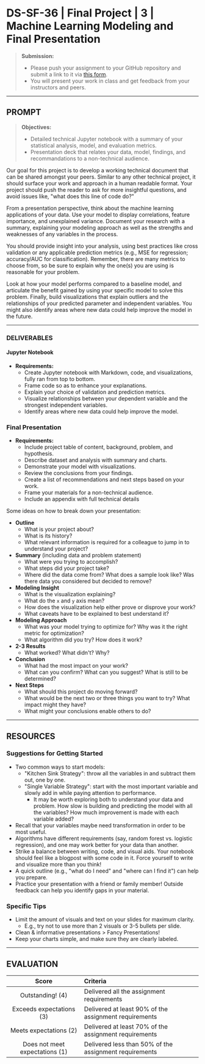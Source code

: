 # DS-SF-36 | Final Project | 3 | Machine Learning Modeling and Final Presentation

> **Submission:**
>
> - Please push your assignment to your GitHub repository and submit a link to it via [this form](https://docs.google.com/a/paspeur.com/forms/d/e/1FAIpQLSfVSR_GKQ1u7SthIQuK_nTqyi-g0-TU5bZKTuYW-i2euakVeg/viewform).
> - You will present your work in class and get feedback from your instructors and peers.

---

## PROMPT

> **Objectives:**
>
> - Detailed technical Jupyter notebook with a summary of your statistical analysis, model, and evaluation metrics.
> - Presentation deck that relates your data, model, findings, and recommandations to a non-technical audience.

Our goal for this project is to develop a working technical document that can be shared amongst your peers.  Similar to any other technical project, it should surface your work and approach in a human readable format.  Your project should push the reader to ask for more insightful questions, and avoid issues like, "what does this line of code do?"

From a presentation perspective, think about the machine learning applications of your data.  Use your model to display correlations, feature importance, and unexplained variance.  Document your research with a summary, explaining your modeling approach as well as the strengths and weaknesses of any variables in the process.

You should provide insight into your analysis, using best practices like cross validation or any applicable prediction metrics (e.g., MSE for regression; accuracy/AUC for classification).  Remember, there are many metrics to choose from, so be sure to explain why the one(s) you are using is reasonable for your problem.

Look at how your model performs compared to a baseline model, and articulate the benefit gained by using your specific model to solve this problem.  Finally, build visualizations that explain outliers and the relationships of your predicted parameter and independent variables.  You might also identify areas where new data could help improve the model in the future.

---

### DELIVERABLES

#### Jupyter Notebook

- **Requirements:**
  - Create Jupyter notebook with Markdown, code, and visualizations, fully ran from top to bottom.
  - Frame code so as to enhance your explanations.
  - Explain your choice of validation and prediction metrics.
  - Visualize relationships between your dependent variable and the strongest independent variables.
  - Identify areas where new data could help improve the model.

### Final Presentation

- **Requirements:**
  - Include project table of content, background, problem, and hypothesis.
  - Describe dataset and analysis with summary and charts.
  - Demonstrate your model with visualizations.
  - Review the conclusions from your findings.
  - Create a list of recommendations and next steps based on your work.
  - Frame your materials for a non-technical audience.
  - Include an appendix with full technical details

Some ideas on how to break down your presentation:

- **Outline**
  - What is your project about?
  - What is its history?
  - What relevant information is required for a colleague to jump in to understand your project?
- **Summary**  (including data and problem statement)
  - What were you trying to accomplish?
  - What steps did your project take?
  - Where did the data come from?  What does a sample look like?  Was there data you considered but decided to remove?
- **Modeling Insight**
  - What is the visualization explaining?
  - What do the `x` and `y` axis mean?
  - How does the visualization help either prove or disprove your work?
  - What caveats have to be explained to best understand it?
- **Modeling Approach**
  - What was your model trying to optimize for?  Why was it the right metric for optimization?
  - What algorithm did you try?  How does it work?
- **2-3 Results**
  - What worked?  What didn't?  Why?
- **Conclusion**
  - What had the most impact on your work?
  - What can you confirm?  What can you suggest?  What is still to be determined?
- **Next Steps**
  - What should this project do moving forward?
  - What would be the next two or three things you want to try?  What impact might they have?
  - What might your conclusions enable others to do?

---

## RESOURCES

### Suggestions for Getting Started

- Two common ways to start models:
  - "Kitchen Sink Strategy": throw all the variables in and subtract them out, one by one.
  - "Single Variable Strategy": start with the most important variable and slowly add in while paying attention to performance.
    - It may be worth exploring both to understand your data and problem.  How slow is building and predicting the model with all the variables?  How much improvement is made with each variable added?
- Recall that your variables maybe need transformation in order to be most useful.
- Algorithms have different requirements (say, random forest vs. logistic regression), and one may work better for your data than another.
- Strike a balance between writing, code, and visual aids.  Your notebook should feel like a blogpost with some code in it.  Force yourself to write and visualize more than you think!
- A quick outline (e.g., "what do I need" and "where can I find it") can help you prepare.
- Practice your presentation with a friend or family member!  Outside feedback can help you identify gaps in your material.

### Specific Tips

- Limit the amount of visuals and text on your slides for maximum clarity.
  - E.g., try not to use more than 2 visuals or 3-5 bullets per slide.
- Clean & informative presentations > Fancy Presentations!
- Keep your charts simple, and make sure they are clearly labeled.

---

## EVALUATION

| Score | Criteria |
|:---:|:---|
| Outstanding! (4) | Delivered all the assignment requirements |
| Exceeds expectations (3) | Delivered at least 90% of the assignment requirements |
| Meets expectations (2) | Delivered at least 70% of the assignment requirements |
| Does not meet expectations (1) | Delivered less than 50% of the assignment requirements |

